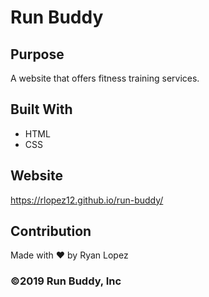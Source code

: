 # Run Buddy

## Purpose
A website that offers fitness training services.

## Built With
* HTML
* CSS

## Website
https://rlopez12.github.io/run-buddy/

## Contribution
Made with ❤️ by Ryan Lopez

### ©️2019 Run Buddy, Inc
